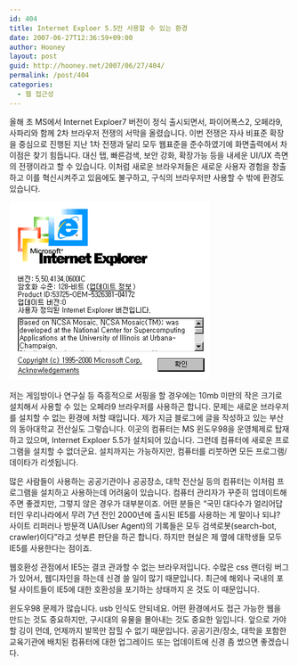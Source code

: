 ```yaml
---
id: 404
title: Internet Exploer 5.5만 사용할 수 있는 환경
date: 2007-06-27T12:36:59+09:00
author: Hooney
layout: post
guid: http://hooney.net/2007/06/27/404/
permalink: /post/404
categories:
  - 웹 접근성
---
```

올해 초 MS에서 Internet Exploer7 버전이 정식 출시되면서, 파이어폭스2, 오페라9, 사파리와 함께 2차 브라우저 전쟁의 서막을 올렸습니다. 이번 전쟁은 자사 비표준 확장을 중심으로 진행된 지난 1차 전쟁과 달리 모두 웹표준을 준수하였기에 화면출력에서 차이점은 찾기 힘듭니다. 대신 탭, 빠른검색, 보안 강화, 확장가능 등을 내세운 UI/UX 측면의 전쟁이라고 할 수 있습니다. 이처럼 새로운 브라우저들은 새로운 사용자 경험을 창출하고 이를 혁신시켜주고 있음에도 불구하고, 구식의 브라우저만 사용할 수 밖에 환경도 있습니다.

![인터넷 익스플러 5.5](/wp-content/uploads/2007/06/ie5.png) 

저는 게임방이나 연구실 등 즉흥적으로 서핑을 할 경우에는 10mb 미만의 작은 크기로 설치해서 사용할 수 있는 오페라9 브라우저를 사용하곤 합니다. 문제는 새로운 브라우저를 설치할 수 없는 환경에 처할 때입니다. 제가 지금 블로그에 글을 작성하고 있는 부산의 동아대학교 전산실도 그렇습니다. 이곳의 컴퓨터는 MS 윈도우98을 운영체제로 탑재하고 있으며, Internet Exploer 5.5가 설치되어 있습니다. 그런데 컴퓨터에 새로운 프로그램을 설치할 수 없더군요. 설치까지는 가능하지만, 컴퓨터를 리붓하면 모든 프로그램/데이타가 리셋됩니다.

많은 사람들이 사용하는 공공기관이나 공공장소, 대학 전산실 등의 컴퓨터는 이처럼 프로그램을 설치하고 사용하는데 어려움이 있습니다. 컴퓨터 관리자가 꾸준히 업데이트해주면 좋겠지만, 그렇지 않은 경우가 대부분이죠. 어떤 분들은 &#8220;국민 대다수가 얼리어답터인 우리나라에서 무려 7년 전인 2000년에 출시된 IE5를 사용하는 게 말이나 되냐? 사이트 리퍼러나 방문객 UA(User Agent)의 기록들은 모두 검색로봇(search-bot, crawler)이다&#8221;라고 섯부른 판단을 하곤 합니다. 하지만 현실은 제 옆에 대학생들 모두 IE5를 사용한다는 점이죠.

웹호환성 관점에서 IE5는 결코 관과할 수 없는 브라우저입니다. 수많은 css 랜더링 버그가 있어서, 웹디자인을 하는데 신경 쓸 일이 많기 때문입니다. 최근에 해외나 국내의 포털 사이트들이 IE5에 대한 호환성을 포기하는 상태까지 온 것도 이 때문입니다.

윈도우98 문제가 많습니다. usb 인식도 안되네요. 어떤 환경에서도 접근 가능한 웹을 만드는 것도 중요하지만, 구시대의 유물을 몰아내는 것도 중요한 일입니다. 앞으로 가야할 깅이 먼데, 언제까지 발목만 잡힐 수 없기 때문입니다. 공공기관/장소, 대학을 포함한 교육기관에 배치된 컴퓨터에 대한 업그레이드 또는 업데이트에 신경 좀 썼으면 좋겠습니다.